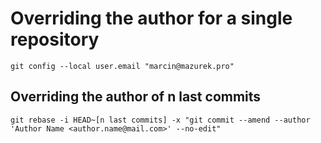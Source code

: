 # Overriding the author for a single repository

```
git config --local user.email "marcin@mazurek.pro"
```

## Overriding the author of n last commits
```
git rebase -i HEAD~[n last commits] -x "git commit --amend --author 'Author Name <author.name@mail.com>' --no-edit"
```

